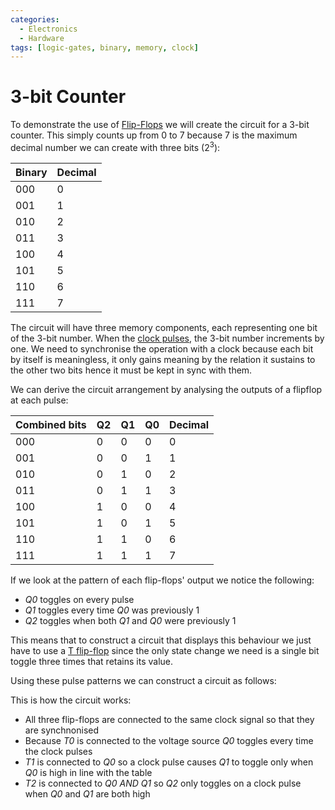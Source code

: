 ```yaml
---
categories:
  - Electronics
  - Hardware
tags: [logic-gates, binary, memory, clock]
---
```


# 3-bit Counter

To demonstrate the use of [Flip-Flops](/Electronics_and_Hardware/Digital_circuits/Flip_flops.md) we will create the circuit for a 3-bit counter. This simply counts up from 0 to 7 because 7 is the maximum decimal number we can create with three bits ($2^3$): 

| Binary 	| Decimal 	| 
|-------	| -------	|
| 000 	    | 0	        | 
| 001 	    | 1 	    | 
| 010 	    | 2 	    | 
| 011	    | 3 	    | 
| 100 	    | 4 	    | 
| 101 	    | 5 	    | 
| 110 	    | 6 	    | 
| 111 	    | 7 	    | 

The circuit will have three memory components, each representing one bit of the 3-bit number. When the [clock pulses](/Electronics_and_Hardware/Digital_circuits/Clock_signals.md), the 3-bit number increments by one. We need to synchronise the operation with a clock because each bit by itself is meaningless, it only gains meaning by the relation it sustains to the other two bits hence it must be kept in sync with them.

We can derive the circuit arrangement by analysing the outputs of a flipflop at each pulse:

| Combined bits 	| Q2 	| Q1 	| Q0 	| Decimal 	|
|---------------	|----	|----	|----	|---------	|
| 000           	| 0  	| 0  	| 0  	| 0       	|
| 001           	| 0  	| 0  	| 1  	| 1       	|
| 010           	| 0  	| 1  	| 0  	| 2       	|
| 011           	| 0  	| 1  	| 1  	| 3       	|
| 100           	| 1  	| 0  	| 0  	| 4       	|
| 101           	| 1  	| 0  	| 1  	| 5       	|
| 110           	| 1  	| 1  	| 0  	| 6       	|
| 111           	| 1  	| 1  	| 1  	| 7       	|

If we look at the pattern of each flip-flops' output we notice the following:

* _Q0_ toggles on every pulse
* _Q1_  toggles every time _Q0_ was previously 1
* _Q2_ toggles when both _Q1_ and _Q0_ were previously 1

This means that to construct a circuit that displays this behaviour we just have to use a [T flip-flop](/Electronics_and_Hardware/Digital_circuits/Flip_flops.md#t-flip-flops) since the only state change we need is a single bit toggle three times that retains its value.

Using these pulse patterns we can construct a circuit as follows:


This is how the circuit works:

* All three flip-flops are connected to the same clock signal so that they are synchnonised
* Because _T0_ is connected to the voltage source _Q0_ toggles every time the clock pulses
* _T1_ is connected to _Q0_ so a clock pulse causes _Q1_ to toggle only when _Q0_ is high in line with the table
* _T2_ is connected to _Q0 AND Q1_ so _Q2_ only toggles on a clock pulse when _Q0_ and _Q1_ are both high
